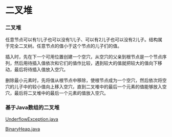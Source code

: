 # 二叉堆

### 二叉堆

任意节点可以有1儿子也可以没有1儿子、可以有2儿子也可以没有2儿子。结构属于完全二叉树。任意节点的值小于这个节点的儿子们的值。

插入时，先在下一个可用位置创建一个空穴，从空穴的父亲到根节点是一个节点序列，然后用待插入值依次和它们的值作比较，遇到较大的值就把较大的值向下移动，最后将待插入值放入空穴。

删除最小元素时，先将值从根节点中移除，使根节点成为一个空穴，然后依次将空穴的儿子中的较小值向上移入空穴，直到二叉堆中的最后一个元素的值能够放入空穴，最后将二叉堆中的最后一个元素的值放入空穴。

### 基于Java数组的二叉堆

[UnderflowException.java](http://users.cs.fiu.edu/~weiss/dsaajava3/code/UnderflowException.java)

[BinaryHeap.java](http://users.cs.fiu.edu/~weiss/dsaajava3/code/BinaryHeap.java)
